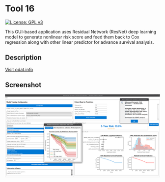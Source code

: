 # Tool 16
[![License: GPL v3](https://img.shields.io/badge/License-GPLv3-blue.svg)](https://www.gnu.org/licenses/gpl-3.0)

This GUI-based application uses Residual Network (ResNet) deep learning model to generate nonlinear risk score and feed them back to Cox regression along with other linear predictor for advance survival analysis.  

## Description

[Visit odat.info](https://odat.info)

## Screenshot

![Application Screenshot](screen.png)
